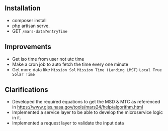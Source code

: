 ## Installation

- composer install 
- php artisan serve.
- GET `/mars-data?entryTime`

## Improvements

- Get iso time from user not utc time
- Make a cron job to auto fetch the time every one minute
- Get more data like `Mission Sol` `Mission Time (Landing LMST)` `Local True Solar Time`

## Clarifications

- Developed the required equations to get the MSD & MTC as referenced in https://www.giss.nasa.gov/tools/mars24/help/algorithm.html
- Implemented a service layer to be able to develop the microservice logic in it.
- Implemented a request layer to validate the input data

